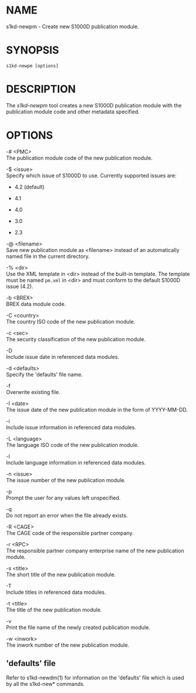 NAME
====

s1kd-newpm - Create new S1000D publication module.

SYNOPSIS
========

    s1kd-newpm [options]

DESCRIPTION
===========

The *s1kd-newpm* tool creates a new S1000D publication module with the publication module code and other metadata specified.

OPTIONS
=======

-\# &lt;PMC&gt;  
The publication module code of the new publication module.

-$ &lt;issue&gt;  
Specify which issue of S1000D to use. Currently supported issues are:

-   4.2 (default)

-   4.1

-   4.0

-   3.0

-   2.3

-@ &lt;filename&gt;  
Save new publication module as &lt;filename&gt; instead of an automatically named file in the current directory.

-% &lt;dir&gt;  
Use the XML template in &lt;dir&gt; instead of the built-in template. The template must be named `pm.xml` in &lt;dir&gt; and must conform to the default S1000D issue (4.2).

-b &lt;BREX&gt;  
BREX data module code.

-C &lt;country&gt;  
The country ISO code of the new publication module.

-c &lt;sec&gt;  
The security classification of the new publication module.

-D  
Include issue date in referenced data modules.

-d &lt;defaults&gt;  
Specify the 'defaults' file name.

-f  
Overwrite existing file.

-I &lt;date&gt;  
The issue date of the new publication module in the form of YYYY-MM-DD.

-i  
Include issue information in referenced data modules.

-L &lt;language&gt;  
The language ISO code of the new publication module.

-l  
Include language information in referenced data modules.

-n &lt;issue&gt;  
The issue number of the new publication module.

-p  
Prompt the user for any values left unspecified.

-q  
Do not report an error when the file already exists.

-R &lt;CAGE&gt;  
The CAGE code of the responsible partner company.

-r &lt;RPC&gt;  
The responsible partner company enterprise name of the new publication module.

-s &lt;title&gt;  
The short title of the new publication module.

-T  
Include titles in referenced data modules.

-t &lt;title&gt;  
The title of the new publication module.

-v  
Print the file name of the newly created publication module.

-w &lt;inwork&gt;  
The inwork number of the new publication module.

'defaults' file
---------------

Refer to s1kd-newdm(1) for information on the 'defaults' file which is used by all the s1kd-new\* commands.
